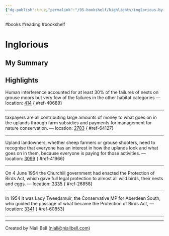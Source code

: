 ```yaml
---
{"dg-publish":true,"permalink":"/95-bookshelf/highlights/inglorious-by-mark-avery/","hide":true,"noteIcon":"","created":"2024-10-30T13:24:18.000+00:00","updated":"2024-10-30T13:45:39.000+00:00"}
---
```


#books #reading #bookshelf

# Inglorious
## My Summary


## Highlights

Human interference accounted for at least 30% of the failures of nests on grouse moors but very few of the failures in the other habitat categories — location: [414]()
{ #ref-40689}


---
taxpayers are all contributing large amounts of money to what goes on in the uplands through farm subsidies and payments for management for nature conservation. — location: [2783]()
{ #ref-64127}


---
Upland landowners, whether sheep farmers or grouse shooters, need to recognise that everyone has an interest in how the uplands look and what goes on in them, because everyone is paying for those activities. — location: [3099]()
{ #ref-41966}


---
On 4 June 1954 the Churchill government had enacted the Protection of Birds Act, which gave full legal protection to almost all wild birds, their nests and eggs. — location: [3335]()
{ #ref-26858}


---
In 1954 it was Lady Tweedsmuir, the Conservative MP for Aberdeen South, who guided the passage of what became the Protection of Birds Act, — location: [3341]()
{ #ref-60853}


---


---
Created by Niall Bell (niall@niallbell.com)
